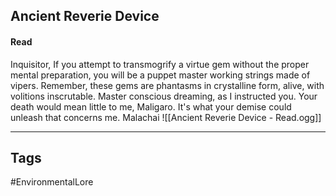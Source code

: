 ## Ancient Reverie Device
#### Read
Inquisitor, If you attempt to transmogrify a virtue gem without the proper mental preparation, you will be a puppet master working strings made of vipers. Remember, these gems are phantasms in crystalline form, alive, with volitions inscrutable. Master conscious dreaming, as I instructed you. Your death would mean little to me, Maligaro. It's what your demise could unleash that concerns me. Malachai
![[Ancient Reverie Device - Read.ogg]]

---
## Tags
#EnvironmentalLore
